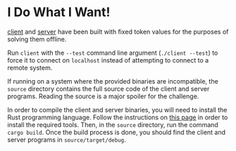 # I Do What I Want!

[client](./client) and [server](./server) have been built with fixed token values for the purposes of solving them offline.

Run `client` with the `--test` command line argument (`./client --test`) to force it to connect on `localhost` instead of attempting to connect to a remote system.

If running on a system where the provided binaries are incompatible, the `source` directory contains the full source code of the client and server programs. Reading the source is a major spoiler for the challenge.

In order to compile the client and server binaries, you will need to install the Rust programming language. Follow the instructions on [this page](https://www.rust-lang.org/tools/install) in order to install the required tools. Then, in the `source` directory, run the command `cargo build`. Once the build process is done, you should find the client and server programs in `source/target/debug`.
